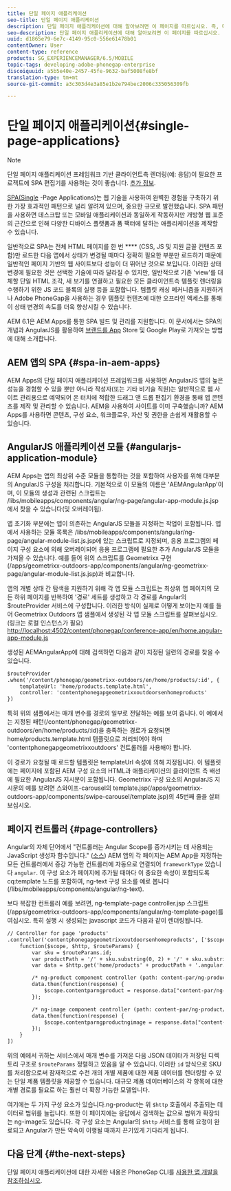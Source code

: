 ```yaml
---
title: 단일 페이지 애플리케이션
seo-title: 단일 페이지 애플리케이션
description: 단일 페이지 애플리케이션에 대해 알아보려면 이 페이지를 따르십시오. 즉, 데스크탑 또는 모바일 애플리케이션과 동일하게 작동하는 애플리케이션을 만들 수 있습니다.
seo-description: 단일 페이지 애플리케이션에 대해 알아보려면 이 페이지를 따르십시오. 즉, 데스크탑 또는 모바일 애플리케이션과 동일하게 작동하는 애플리케이션을 만들 수 있습니다.
uuid: d1865e79-6e7c-4149-95c0-556e61478b01
contentOwner: User
content-type: reference
products: SG_EXPERIENCEMANAGER/6.5/MOBILE
topic-tags: developing-adobe-phonegap-enterprise
discoiquuid: a5b5e40e-2457-45fe-9632-baf5008fe8bf
translation-type: tm+mt
source-git-commit: a3c303d4e3a85e1b2e794bec2006c335056309fb

---
```



# 단일 페이지 애플리케이션{#single-page-applications}

>[!NOTE]
>
>단일 페이지 애플리케이션 프레임워크 기반 클라이언트측 렌더링(예: 응답)이 필요한 프로젝트에 SPA 편집기를 사용하는 것이 좋습니다. [추가 정보](/help/sites-developing/spa-overview.md).

[SPA(Single](https://en.wikipedia.org/wiki/Single-page_application) -Page Applications)는 웹 기술을 사용하여 완벽한 경험을 구축하기 위한 가장 효과적인 패턴으로 널리 알려져 있으며, 중요한 규모로 발전했습니다. SPA 패턴을 사용하면 데스크탑 또는 모바일 애플리케이션과 동일하게 작동하지만 개방형 웹 표준의 근간으로 인해 다양한 디바이스 플랫폼과 폼 팩터에 달하는 애플리케이션을 제작할 수 있습니다.

일반적으로 SPA는 전체 HTML 페이지를 한 번 **** (CSS, JS 및 지원 글꼴 컨텐츠 포함)만 로드한 다음 앱에서 상태가 변경될 때마다 정확히 필요한 부분만 로드하기 때문에 일반적인 페이지 기반의 웹 사이트보다 성능이 더 뛰어난 것으로 보입니다. 이러한 상태 변경에 필요한 것은 선택한 기술에 따라 달라질 수 있지만, 일반적으로 기존 &#39;view&#39;를 대체할 단일 HTML 조각, 새 보기를 연결하고 필요한 모든 클라이언트측 템플릿 렌더링을 수행하기 위한 JS 코드 블록의 실행 등을 포함합니다. 템플릿 캐싱 메커니즘을 지원하거나 Adobe PhoneGap을 사용하는 경우 템플릿 컨텐츠에 대한 오프라인 액세스를 통해 이 상태 변경의 속도를 더욱 향상시킬 수 있습니다.

AEM 6.1은 AEM Apps를 통한 SPA 빌드 및 관리를 지원합니다. 이 문서에서는 SPA의 개념과 AngularJS를 활용하여 [브랜드를 App](https://angularjs.org/) Store 및 Google Play로 가져오는 방법에 대해 소개합니다.

## AEM 앱의 SPA {#spa-in-aem-apps}

AEM Apps의 단일 페이지 애플리케이션 프레임워크를 사용하면 AngularJS 앱의 높은 성능을 경험할 수 있을 뿐만 아니라 작성자(또는 기타 비기술 직원)는 일반적으로 웹 사이트 관리용으로 예약되어 온 터치에 적합한 드래그 앤 드롭 편집기 환경을 통해 앱 콘텐츠를 제작 및 관리할 수 있습니다. AEM을 사용하여 사이트를 이미 구축했습니까? AEM Apps를 사용하면 콘텐츠, 구성 요소, 워크플로우, 자산 및 권한을 손쉽게 재활용할 수 있습니다.

## AngularJS 애플리케이션 모듈 {#angularjs-application-module}

AEM Apps는 앱의 최상위 수준 모듈을 통합하는 것을 포함하여 사용자를 위해 대부분의 AngularJS 구성을 처리합니다. 기본적으로 이 모듈의 이름은 &#39;AEMAngularApp&#39;이며, 이 모듈의 생성과 관련된 스크립트는 /libs/mobileapps/components/angular/ng-page/angular-app-module.js.jsp에서 찾을 수 있습니다(및 오버레이됨).

앱 초기화 부분에는 앱이 의존하는 AngularJS 모듈을 지정하는 작업이 포함됩니다. 앱에서 사용하는 모듈 목록은 /libs/mobileapps/components/angular/ng-page/angular-module-list.js.jsp에 있는 스크립트로 지정되며, 응용 프로그램의 페이지 구성 요소에 의해 오버레이되어 응용 프로그램에 필요한 추가 AngularJS 모듈을 가져올 수 있습니다. 예를 들어 위의 스크립트를 Geometrixx 구현(/apps/geometrixx-outdoors-app/components/angular/ng-geometrixx-page/angular-module-list.js.jsp)과 비교합니다.

앱의 개별 상태 간 탐색을 지원하기 위해 각 앱 모듈 스크립트는 최상위 앱 페이지의 모든 하위 페이지를 반복하여 &#39;경로&#39; 세트를 생성하고 각 경로를 Angular의 $routeProvider 서비스에 구성합니다. 이러한 방식이 실제로 어떻게 보이는지 예를 들어 Geometrixx Outdoors 앱 샘플에서 생성된 각 앱 모듈 스크립트를 살펴보십시오.(링크는 로컬 인스턴스가 필요) [http://localhost:4502/content/phonegap/conference-app/en/home.angular-app-module.js](http://localhost:4502/content/phonegap/conference-app/en/home.angular-app-module.js)

생성된 AEMAngularApp에 대해 검색하면 다음과 같이 지정된 일련의 경로를 찾을 수 있습니다.

```xml
$routeProvider
.when('/content/phonegap/geometrixx-outdoors/en/home/products/:id', {
    templateUrl: 'home/products.template.html',
    controller: 'contentphonegapgeometrixxoutdoorsenhomeproducts'
})
```

특히 위의 샘플에서는 매개 변수를 경로의 일부로 전달하는 예를 보여 줍니다. 이 예에서는 지정된 패턴(/content/phonegap/geometrixx-outdoors/en/home/products/:id)을 충족하는 경로가 요청되면 home/products.template.html 템플릿으로 처리되어야 하며 &#39;contentphonegapgeometrixxoutdoors&#39; 컨트롤러를 사용해야 합니다.

이 경로가 요청될 때 로드할 템플릿은 templateUrl 속성에 의해 지정됩니다. 이 템플릿에는 페이지에 포함된 AEM 구성 요소의 HTML과 애플리케이션의 클라이언트 측 배선에 필요한 AngularJS 지시문이 포함됩니다. Geometrixx 구성 요소의 AngularJS 지시문의 예를 보려면 스와이프-carousel의 template.jsp(/apps/geometrixx-outdoors-app/components/swipe-carousel/template.jsp)의 45번째 줄을 살펴보십시오.

## 페이지 컨트롤러 {#page-controllers}

Angular의 자체 단어에서 &quot;컨트롤러는 Angular Scope를 증가시키는 데 사용되는 JavaScript 생성자 함수입니다.&quot; ([소스](https://docs.angularjs.org/guide/controller)) AEM 앱의 각 페이지는 AEM App을 지정하는 모든 컨트롤러에서 증강 가능한 컨트롤러에 자동으로 연결되어 `frameworkType` 있습니다 `angular`. 이 구성 요소가 페이지에 추가될 때마다 이 중요한 속성이 포함되도록 cq:template 노드를 포함하여, ng-text 구성 요소를 예로 봅니다(/libs/mobileapps/components/angular/ng-text).

보다 복잡한 컨트롤러 예를 보려면, ng-template-page controller.jsp 스크립트(/apps/geometrixx-outdoors-app/components/angular/ng-template-page)를 여십시오. 특히 실행 시 생성되는 javascript 코드가 다음과 같이 렌더링됩니다.

```xml
// Controller for page 'products'
.controller('contentphonegapgeometrixxoutdoorsenhomeproducts', ['$scope', '$http', '$routeParams',
    function($scope, $http, $routeParams) {
        var sku = $routeParams.id;
        var productPath = '/' + sku.substring(0, 2) + '/' + sku.substring(0, 4) + '/' + sku;
        var data = $http.get('home/products' + productPath + '.angular.json' + cacheKiller);

        /* ng-product component controller (path: content-par/ng-product) */
        data.then(function(response) {
            $scope.contentparngproduct = response.data["content-par/ng-product"].items;
        });

        /* ng-image component controller (path: content-par/ng-product/ng-image) */
        data.then(function(response) {
            $scope.contentparngproductngimage = response.data["content-par/ng-product/ng-image"].items;
        });
    }
])
```

위의 예에서 귀하는 서비스에서 매개 변수를 가져온 다음 JSON 데이터가 저장된 디렉토리 구조로 `$routeParams` 정렬하고 있음을 알 수 있습니다. 이러한 `id` 방식으로 SKU를 처리함으로써 잠재적으로 수천 개의 개별 제품에 대한 제품 데이터를 렌더링할 수 있는 단일 제품 템플릿을 제공할 수 있습니다. 대규모 제품 데이터베이스의 각 항목에 대한 개별 경로를 필요로 하는 훨씬 더 확장 가능한 모델입니다.

여기에는 두 가지 구성 요소가 있습니다.ng-product는 위 `$http` 호출에서 추출되는 데이터로 범위를 늘립니다. 또한 이 페이지에는 응답에서 검색하는 값으로 범위가 확장되는 ng-image도 있습니다. 각 구성 요소는 Angular의 `$http` 서비스를 통해 요청이 완료되고 Angular가 만든 약속이 이행될 때까지 끈기있게 기다리게 됩니다.

## 다음 단계 {#the-next-steps}

단일 페이지 애플리케이션에 대한 자세한 내용은 PhoneGap CLI를 [사용한 앱 개발을 참조하십시오](/help/mobile/phonegap-apps-pg-cli.md).
